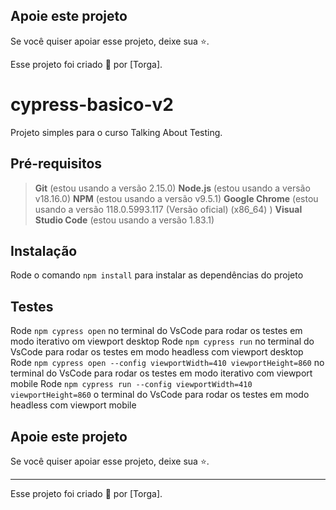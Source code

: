 

## Apoie este projeto

Se você quiser apoiar esse projeto, deixe sua ⭐.

Esse projeto foi criado 💚 por [Torga].


# cypress-basico-v2

Projeto simples para o curso Talking About Testing.

## Pré-requisitos

> **Git** (estou usando a versão 2.15.0)
> **Node.js** (estou usando a versão v18.16.0)
> **NPM** (estou usando a versão v9.5.1)
> **Google Chrome** (estou usando a versão 118.0.5993.117 (Versão oficial) (x86_64) )
> **Visual Studio Code** (estou usando a versão 1.83.1)

## Instalação

Rode o comando `npm install` para instalar as dependências do projeto

## Testes

Rode `npm cypress open` no terminal do VsCode para rodar os testes em modo iterativo om viewport desktop
Rode `npm cypress run` no terminal do VsCode para rodar os testes em modo headless com viewport desktop
Rode `npm cypress open --config viewportWidth=410 viewportHeight=860` no terminal do VsCode para rodar os testes em modo iterativo com viewport mobile
Rode `npm cypress run --config viewportWidth=410 viewportHeight=860` o terminal do VsCode para rodar os testes em modo headless com viewport mobile

## Apoie este projeto

Se você quiser apoiar esse projeto, deixe sua ⭐.

___

Esse projeto foi criado 💚 por [Torga].
